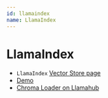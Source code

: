 ```yaml
---
id: llamaindex
name: LlamaIndex
---
```


# LlamaIndex

- `LlamaIndex` [Vector Store page](https://developers.llamaindex.ai/python/examples/vector_stores/chroma_metadata_filter/)
- [Demo](https://github.com/run-llama/llama_index/blob/f8da51d9fdfe6541831b1d7fb90c0f6d381bf08d/docs/examples/vector_stores/ChromaIndexDemo.ipynb#L4)
- [Chroma Loader on Llamahub](https://llamahub.ai/l/vector_stores/llama-index-vector-stores-chroma)
